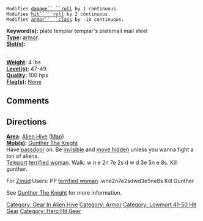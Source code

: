`Modifies `[`damage`` ``roll`](Damage_Roll.md "wikilink")` by 1 continuous.`  
`Modifies `[`hit`` ``roll`](Hit_Roll.md "wikilink")` by 2 continuous.`  
`Modifies `[`armor`` ``class`](Armor_Class.md "wikilink")` by -10 continuous.`

**Keyword(s):** plate templar templar's platemail mail steel  
**[Type](:Category:_Object_Types.md "wikilink"):**
[armor](:Category:_Armor.md "wikilink").  
**[Slot(s)](Object_Slots.md "wikilink"):**

<body>

.  
**[Weight](Object_Weight.md "wikilink"):** 4 lbs  
**[Level(s)](Object_Level.md "wikilink"):** 47-49  
**[Quality](Object_Quality.md "wikilink"):** 100 hps  
**[Flag(s)](:Category:_Object_Flags.md "wikilink"):**
[None](None "wikilink")  

## Comments

## Directions

**[Area](:Category:_Areas.md "wikilink"):** [Alien
Hive](:Category:_Alien_Hive.md "wikilink")
([Map](Alien_Hive_Map.md "wikilink"))  
**[Mob(s)](:Category:_Mobs.md "wikilink"):** [Gunther The
Knight](Gunther_The_Knight "wikilink")  
Have [passdoor](Pass_Door.md "wikilink") on. Be
[invisible](Invis.md "wikilink") and [move
hidden](Move_Hidden.md "wikilink") unless you wanna fight a ton of
aliens.  
[Teleport](Teleport "wikilink") [terrified
woman](Terrified_Woman.md "wikilink"). Walk: w n e 2n 7e 2s d w d 3e 5n
e 8s. Kill gunther.

For [Zmud](Zmud "wikilink") Users: PP [terrified
woman](Terrified_Woman.md "wikilink") .wne2n7e2sdwd3e5ne8s Kill Gunther

See [Gunther The Knight](Gunther_The_Knight "wikilink") for more
information.

[Category: Gear In Alien Hive](Category:_Gear_In_Alien_Hive "wikilink")
[Category: Armor](Category:_Armor "wikilink") [Category: Lowmort 41-50
Hit Gear](Category:_Lowmort_41-50_Hit_Gear "wikilink") [Category: Hero
Hit Gear](Category:_Hero_Hit_Gear "wikilink")
